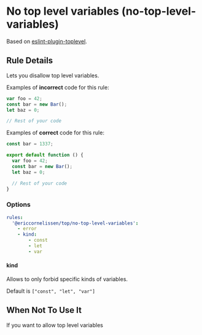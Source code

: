 # No top level variables (no-top-level-variables)

Based on [eslint-plugin-toplevel](https://github.com/HKalbasi/eslint-plugin-toplevel).

## Rule Details

Lets you disallow top level variables.

Examples of **incorrect** code for this rule:

```js
var foo = 42;
const bar = new Bar();
let baz = 0;

// Rest of your code
```

Examples of **correct** code for this rule:

```js
const bar = 1337;

export default function () {
  var foo = 42;
  const bar = new Bar();
  let baz = 0;

  // Rest of your code
}
```

### Options

```yaml
rules:
  '@ericcornelissen/top/no-top-level-variables':
    - error
    - kind:
        - const
        - let
        - var
```

#### kind

Allows to only forbid specific kinds of variables.

Default is `["const", "let", "var"]`

## When Not To Use It

If you want to allow top level variables
